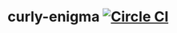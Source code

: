 # curly-enigma [![Circle CI](https://circleci.com/gh/vintasoftware/curly-enigma.png?style=badge)](https://circleci.com/gh/vintasoftware/curly-enigma)